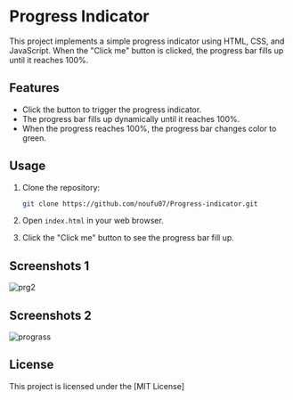 # Progress Indicator

This project implements a simple progress indicator using HTML, CSS, and JavaScript. When the "Click me" button is clicked, the progress bar fills up until it reaches 100%.



## Features

- Click the button to trigger the progress indicator.
- The progress bar fills up dynamically until it reaches 100%.
- When the progress reaches 100%, the progress bar changes color to green.

## Usage

1. Clone the repository:
   ```bash
   git clone https://github.com/noufu07/Progress-indicator.git
     ```

2. Open `index.html` in your web browser.

3. Click the "Click me" button to see the progress bar fill up.


## Screenshots 1

![prg2](https://github.com/noufu07/Progress-indicator/assets/99672808/7570d9fb-2c63-49e3-bc92-bd1a5ca4b8bd)

## Screenshots 2

![prograss](https://github.com/noufu07/Progress-indicator/assets/99672808/fc759acc-47b5-4dea-822a-841214141153)


## License

This project is licensed under the [MIT License]


